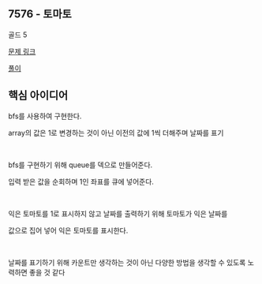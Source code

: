 ## 7576 - 토마토

골드 5

[문제 링크](https://www.acmicpc.net/problem/7576)

[풀이](https://github.com/ooosj/Coding-test-study/blob/main/week-3/osj/%5Bboj%5D%207576.py)

## 핵심 아이디어

bfs를 사용하여 구현한다.

array의 값은 1로 변경하는 것이 아닌 이전의 값에 1씩 더해주며 날짜를 표기

<br>

bfs를 구현하기 위해 queue를 덱으로 만들어준다.

입력 받은 값을 순회하며 1인 좌표를 큐에 넣어준다.

<br>

익은 토마토를 1로 표시하지 않고 날짜를 출력하기 위해 토마토가 익은 날짜를

값으로 집어 넣어 익은 토마토를 표시한다.

<br>

날짜를 표기하기 위해 카운트만 생각하는 것이 아닌 다양한 방법을 생각할 수 있도록 노력하면 좋을 것 같다